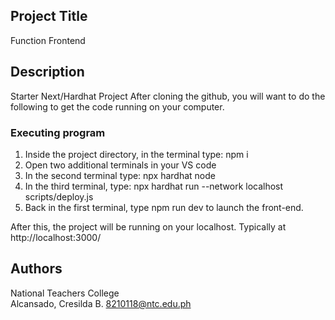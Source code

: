 ## Project Title
Function Frontend

## Description
Starter Next/Hardhat Project
After cloning the github, you will want to do the following to get the code running on your computer.


### Executing program


1. Inside the project directory, in the terminal type: npm i
2. Open two additional terminals in your VS code
3. In the second terminal type: npx hardhat node
4. In the third terminal, type: npx hardhat run --network localhost scripts/deploy.js
5. Back in the first terminal, type npm run dev to launch the front-end.

After this, the project will be running on your localhost. 
Typically at http://localhost:3000/


## Authors

National Teachers College  
Alcansado, Cresilda B.
8210118@ntc.edu.ph
